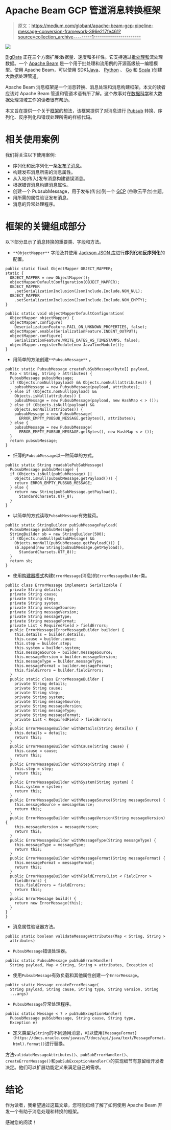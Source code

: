 # Apache Beam GCP 管道消息转换框架

> 原文：<https://medium.com/globant/apache-beam-gcp-pipeline-message-conversion-framework-396e217fe461?source=collection_archive---------1----------------------->

![](img/4a178fbaceb28503a82799de0cc837a2.png)

[BigData](https://en.wikipedia.org/wiki/Big_data) 正在三个方面扩展:数据量、速度和多样性。它支持通过[批处理和](https://www.geeksforgeeks.org/difference-between-batch-processing-and-stream-processing/)流处理数据。一个 [Apache Beam](https://beam.apache.org/) 是一个用于批处理和流用例的开源高级统一编程模型。使用 Apache Beam，可以使用 SDK([Java](https://www.java.com/)、 [Python](https://www.python.org/) 、 [Go](https://go.dev/) 和 [Scala](https://www.scala-lang.org/) )创建大数据处理管道。

Apache Beam 消息框架是一个消息转换、消息处理和消息构建框架。本文的读者应该对 Apache Beam 管道和管道术语有所了解。这个故事对在[数据科学](https://en.wikipedia.org/wiki/Data_science)和大数据处理领域工作的读者很有帮助。

本文旨在提供一个关于[框架](https://www.techtarget.com/whatis/definition/framework)的想法，该框架提供了对消息进行 [Pubsub](https://cloud.google.com/pubsub/docs/overview) 转换、序列化、反序列化和错误处理所需的样板代码。

# **相关使用案例**

我们将关注以下使用案例:

*   序列化和反序列化一条[发布子消息](https://cloud.google.com/pubsub/docs/reference/rest/v1/PubsubMessage)。
*   构建发布消息所需的消息属性。
*   从入站(传入)发布消息构建错误消息。
*   根据错误消息构建消息属性。
*   创建一个 PubsubMessage，用于发布(传出)到一个 [GCP](https://cloud.google.com/) (谷歌云平台)主题。
*   用所需的属性验证发布消息。
*   消息的异常处理程序。

# **框架的关键组成部分**

以下部分显示了消息转换的重要类、字段和方法。

*   `**ObjectMapper**` 字段及其使用 [Jackson JSON 库](https://en.wikipedia.org/wiki/Jackson_(API))进行**序列化**和**反序列化**的配置。

```
public static final ObjectMapper OBJECT_MAPPER;
static {
  OBJECT_MAPPER = new ObjectMapper();
  objectMapperDefaultConfiguration(OBJECT_MAPPER);
  OBJECT_MAPPER
    .setSerializationInclusion(JsonInclude.Include.NON_NUL);
  OBJECT_MAPPER
    .setSerializationInclusion(JsonInclude.Include.NON_EMPTY);
}

public static void objectMapperDefaultConfiguration(
  ObjectMapper objectMapper) {
  objectMapper.configure(
    DeserializationFeature.FAIL_ON_UNKNOWN_PROPERTIES, false);
  objectMapper.enable(SerializationFeature.INDENT_OUTPUT);
  objectMapper.configure(
    SerializationFeature.WRITE_DATES_AS_TIMESTAMPS, false);
  objectMapper.registerModule(new JavaTimeModule());
}
```

*   用简单的方法创建`**PubsubMessage**` 。

```
public static PubsubMessage createPubSubMessage(byte[] payload,
  Map < String, String > attributes) {
  PubsubMessage pubsubMessage;
  if (Objects.nonNull(payload) && Objects.nonNull(attributes)) {
    pubsubMessage = new PubsubMessage(payload, attributes);
  } else if (Objects.nonNull(payload) &&
    Objects.isNull(attributes)) {
    pubsubMessage = new PubsubMessage(payload, new HashMap < > ());
  } else if (Objects.isNull(payload) &&
    Objects.nonNull(attributes)) {
    pubsubMessage = new PubsubMessage(
      ERROR_EMPTY_PUBSUB_MESSAGE.getBytes(), attributes);
  } else {
    pubsubMessage = new PubsubMessage(
      ERROR_EMPTY_PUBSUB_MESSAGE.getBytes(), new HashMap < > ());
  }
  return pubsubMessage;
}
```

*   纤薄的`PubsubMessage`以一种简单的方式。

```
public static String readablePubSubMessage(
  PubsubMessage pubSubMessage) {
  if (Objects.isNull(pubSubMessage) ||
    Objects.isNull(pubSubMessage.getPayload())) {
    return ERROR_EMPTY_PUBSUB_MESSAGE;
  } else {
    return new String(pubSubMessage.getPayload(),
      StandardCharsets.UTF_8);
  }
}
```

*   以简单的方式读取`PubsubMessage`有效载荷。

```
public static StringBuilder pubSubMessagePayload(
  PubsubMessage pubSubMessage) {
  StringBuilder sb = new StringBuilder(500);
  if (Objects.nonNull(pubSubMessage) &&
    Objects.nonNull(pubSubMessage.getPayload())) {
    sb.append(new String(pubSubMessage.getPayload(),
      StandardCharsets.UTF_8));
  }
  return sb;
}
```

*   使用[构建器模式](https://en.wikipedia.org/wiki/Builder_pattern)构建`ErrorMessage`(消息)的`ErrorMessageBuilder`类。

```
public class ErrorMessage implements Serializable {
  private String details;
  private String cause;
  private String step;
  private String system;
  private String messageSource;
  private String messageVersion;
  private String messageType;
  private String messageFormat;
  private List < RequiredField > fieldErrors;
  public ErrorMessage(ErrorMessageBuilder builder) {
    this.details = builder.details;
    this.cause = builder.cause;
    this.step = builder.step;
    this.system = builder.system;
    this.messageSource = builder.messageSource;
    this.messageVersion = builder.messageVersion;
    this.messageType = builder.messageType;
    this.messageFormat = builder.messageFormat;
    this.fieldErrors = builder.fieldErrors;
  }
  public static class ErrorMessageBuilder {
    private String details;
    private String cause;
    private String step;
    private String system;
    private String messageSource;
    private String messageVersion;
    private String messageType;
    private String messageFormat;
    private List < RequiredField > fieldErrors;
  }
  public ErrorMessageBuilder withDetails(String details) {
    this.details = details;
    return this;
  }
  public ErrorMessageBuilder withCause(String cause) {
    this.cause = cause;
    return this;
  }
  public ErrorMessageBuilder withStep(String step) {
    this.step = step;
    return this;
  }
  public ErrorMessageBuilder withSystem(String system) {
    this.system = system;
    return this;
  }
  public ErrorMessageBuilder withMessageSource(String messageSource) {
    this.messageSource = messageSource;
    return this;
  }
  public ErrorMessageBuilder withMessageVersion(String messageVersion) {
    this.messageVersion = messageVersion;
    return this;
  }
  public ErrorMessageBuilder withMessageType(String messageType) {
    this.messageType = messageType;
    return this;
  }
  public ErrorMessageBuilder withMessageFormat(String messageFormat) {
    this.messageFormat = messageFormat;
    return this;
  }
  public ErrorMessageBuilder withFieldErrors(List < FieldError >
    fieldErrors) {
    this.fieldErrors = fieldErrors;
    return this;
  }
  public ErrorMessage build() {
    return new ErrorMessage(this);
  }
}
}
```

*   消息属性验证器方法。

```
public static boolean validateMessageAttributes(Map < String, String >
  attributes)
```

*   `PubsubMessage`错误处理器。

```
public static PubsubMessage pubSubErrorHandler(
  String payload, Map < String, String > attributes, Exception e)
```

*   使用`PubsubMessage`有效负载和其他属性创建一个`ErrorMessage`。

```
public static Message createErrorMessage(
  String payload, String cause, String type, String version, String
  ...args)
```

*   `PubsubMessage`异常处理程序。

```
public static Message < ? > pubSubExceptionHandler(
  PubsubMessage pubSubMessage, String cause, String type,
  Exception e)
```

*   定义类型为`String`的不同通用消息，可以使用`[MessageFormat](https://docs.oracle.com/javase/7/docs/api/java/text/MessageFormat.html).format()`进行替换。

方法`validateMessageAttributes()`、`pubSubErrorHandler()`、`createErrorMessage()`和`pubSubExceptionHandler()`的实现细节有意留给开发者决定。他们可以扩展功能定义来满足自己的需求。

# 结论

作为读者，我希望通过这篇文章，您可能已经了解了如何使用 Apache Beam 开发一个有助于消息处理和转换的框架。

感谢您的阅读！